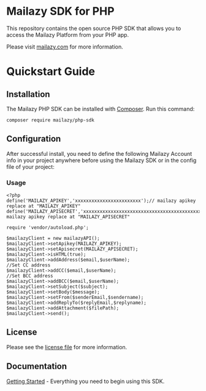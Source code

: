 
# Mailazy SDK for PHP
This repository contains the open source PHP SDK that allows you to access the Mailazy Platform from your PHP app.

Please visit [mailazy.com](https://mailazy.com/) for more information.

# Quickstart Guide

## Installation

The Mailazy PHP SDK can be installed with  [Composer](https://getcomposer.org/). Run this command:
```
composer require mailazy/php-sdk
```

## Configuration
After successful install, you need to define the following Mailazy Account info in your project anywhere before using the Mailazy SDK or in the config file of your project:

### Usage

```
<?php
define('MAILAZY_APIKEY','xxxxxxxxxxxxxxxxxxxxxxxx');// mailazy apikey replace at "MAILAZY_APIKEY"
define('MAILAZY_APISECRET','xxxxxxxxxxxxxxxxxxxxxxxxxxxxxxxxxxxxxxxxxxxxx');// mailazy apikey replace at "MAILAZY_APISECRET"

require 'vendor/autoload.php';

$mailazyClient = new mailazyAPI();
$mailazyClient->setApikey(MAILAZY_APIKEY);
$mailazyClient->setApisecret(MAILAZY_APISECRET);
$mailazyClient->isHTML(true);
$mailazyClient->addAddress($email,$userName);
//Set CC address
$mailazyClient->addCC($email,$userName);
//Set BCC address
$mailazyClient->addBCC($email,$userName);
$mailazyClient->setSubject($subject);
$mailazyClient->setBody($message);
$mailazyClient->setFrom($senderEmail,$sendername);
$mailazyClient->addReplyTo($replyEmail,$replyname);
$mailazyClient->addAttachment($filePath);
$mailazyClient->send();
```          

## License

Please see the  [license file](https://github.com/mailazy/mailazy-php/blob/master/LICENSE)  for more information.      

## Documentation

[Getting Started](https://mailazy.com/docs/) - Everything you need to begin using this SDK.